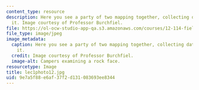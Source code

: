```yaml
---
content_type: resource
description: Here you see a party of two mapping together, collecting data and discussing
  it. Image courtesy of Professor Burchfiel.
file: https://ol-ocw-studio-app-qa.s3.amazonaws.com/courses/12-114-field-geology-i-fall-2005/9e7a5f88e6af37f2d131083693ee8344_lec1photo12.jpg
file_type: image/jpeg
image_metadata:
  caption: Here you see a party of two mapping together, collecting data and discussing
    it.
  credit: Image courtesy of Professor Burchfiel.
  image-alt: Campers examining a rock face.
resourcetype: Image
title: lec1photo12.jpg
uid: 9e7a5f88-e6af-37f2-d131-083693ee8344
---
```

